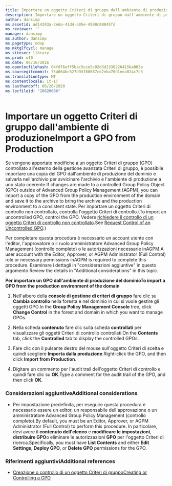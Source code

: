 ```yaml
---
title: Importare un oggetto Criteri di gruppo dall'ambiente di produzione
description: Importare un oggetto Criteri di gruppo dall'ambiente di produzione
author: dansimp
ms.assetid: ad14203a-2e6a-41d4-a05e-4508c80045fd
ms.reviewer: ''
manager: dansimp
ms.author: dansimp
ms.pagetype: mdop
ms.mktglfcycl: manage
ms.sitesec: library
ms.prod: w10
ms.date: 06/16/2016
ms.openlocfilehash: 04fd76eff5bac5cce5c02d3d2330226415ba003e
ms.sourcegitcommit: 354664bc527d93f80687cd2eba70d1eea024c7c3
ms.translationtype: MT
ms.contentlocale: it-IT
ms.lasthandoff: 06/26/2020
ms.locfileid: "10820686"
---
```

# <span data-ttu-id="b7704-103">Importare un oggetto Criteri di gruppo dall'ambiente di produzione</span><span class="sxs-lookup"><span data-stu-id="b7704-103">Import a GPO from Production</span></span>


<span data-ttu-id="b7704-104">Se vengono apportate modifiche a un oggetto Criteri di gruppo (GPO) controllato all'esterno della gestione avanzata Criteri di gruppo, è possibile importare una copia del GPO dall'ambiente di produzione del dominio e salvarla nell'archivio per avvicinare l'archivio e l'ambiente di produzione a uno stato coerente.</span><span class="sxs-lookup"><span data-stu-id="b7704-104">If changes are made to a controlled Group Policy Object (GPO) outside of Advanced Group Policy Management (AGPM), you can import a copy of the GPO from the production environment of the domain and save it to the archive to bring the archive and the production environment to a consistent state.</span></span> <span data-ttu-id="b7704-105">Per importare un oggetto Criteri di controllo non controllato, controlla l'oggetto Criteri di controllo.</span><span class="sxs-lookup"><span data-stu-id="b7704-105">(To import an uncontrolled GPO, control the GPO.</span></span> <span data-ttu-id="b7704-106">Vedere [richiedere il controllo di un oggetto Criteri di controllo non controllato](request-control-of-an-uncontrolled-gpo-agpm40.md).</span><span class="sxs-lookup"><span data-stu-id="b7704-106">See [Request Control of an Uncontrolled GPO](request-control-of-an-uncontrolled-gpo-agpm40.md).)</span></span>

<span data-ttu-id="b7704-107">Per completare questa procedura è necessario un account utente con l'editor, l'approvatore o il ruolo amministratore Advanced Group Policy Management (controllo completo) o le autorizzazioni necessarie inAGPM.</span><span class="sxs-lookup"><span data-stu-id="b7704-107">A user account with the Editor, Approver, or AGPM Administrator (Full Control) role or necessary permissions inAGPM is required to complete this procedure.</span></span> <span data-ttu-id="b7704-108">Esaminare i dettagli in "considerazioni aggiuntive" in questo argomento.</span><span class="sxs-lookup"><span data-stu-id="b7704-108">Review the details in "Additional considerations" in this topic.</span></span>

**<span data-ttu-id="b7704-109">Per importare un GPO dall'ambiente di produzione del dominio</span><span class="sxs-lookup"><span data-stu-id="b7704-109">To import a GPO from the production environment of the domain</span></span>**

1.  <span data-ttu-id="b7704-110">Nell'albero della **console di gestione di criteri di gruppo** fare clic su **Cambia controllo** nella foresta e nel dominio in cui si vuole gestire gli oggetti GPO.</span><span class="sxs-lookup"><span data-stu-id="b7704-110">In the **Group Policy Management Console** tree, click **Change Control** in the forest and domain in which you want to manage GPOs.</span></span>

2.  <span data-ttu-id="b7704-111">Nella scheda **contenuto** fare clic sulla scheda **controllati** per visualizzare gli oggetti Criteri di controllo controllati.</span><span class="sxs-lookup"><span data-stu-id="b7704-111">On the **Contents** tab, click the **Controlled** tab to display the controlled GPOs.</span></span>

3.  <span data-ttu-id="b7704-112">Fare clic con il pulsante destro del mouse sull'oggetto Criteri di scelta e quindi scegliere **Importa dalla produzione**.</span><span class="sxs-lookup"><span data-stu-id="b7704-112">Right-click the GPO, and then click **Import from Production**.</span></span>

4.  <span data-ttu-id="b7704-113">Digitare un commento per l'audit trail dell'oggetto Criteri di controllo e quindi fare clic su **OK**.</span><span class="sxs-lookup"><span data-stu-id="b7704-113">Type a comment for the audit trail of the GPO, and then click **OK**.</span></span>

### <span data-ttu-id="b7704-114">Considerazioni aggiuntive</span><span class="sxs-lookup"><span data-stu-id="b7704-114">Additional considerations</span></span>

-   <span data-ttu-id="b7704-115">Per impostazione predefinita, per eseguire questa procedura è necessario essere un editor, un responsabile dell'approvazione o un amministratore Advanced Group Policy Management (controllo completo).</span><span class="sxs-lookup"><span data-stu-id="b7704-115">By default, you must be an Editor, Approver, or AGPM Administrator (Full Control) to perform this procedure.</span></span> <span data-ttu-id="b7704-116">In particolare, devi avere il **contenuto dell'elenco** e **modificare le impostazioni**, **distribuire GPO**o eliminare le autorizzazioni **GPO** per l'oggetto Criteri di ricerca.</span><span class="sxs-lookup"><span data-stu-id="b7704-116">Specifically, you must have **List Contents** and either **Edit Settings**, **Deploy GPO**, or **Delete GPO** permissions for the GPO.</span></span>

### <span data-ttu-id="b7704-117">Riferimenti aggiuntivi</span><span class="sxs-lookup"><span data-stu-id="b7704-117">Additional references</span></span>

-   [<span data-ttu-id="b7704-118">Creazione o controllo di un oggetto Criteri di gruppo</span><span class="sxs-lookup"><span data-stu-id="b7704-118">Creating or Controlling a GPO</span></span>](creating-or-controlling-a-gpo-agpm40-ed.md)

 

 





